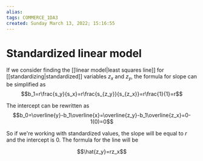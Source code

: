 ```yaml
---
alias: 
tags: COMMERCE_1DA3
created: Sunday March 13, 2022; 15:16:55 
---
```

# Standardized linear model
If we consider finding the [[linear model|least squares line]] for [[standardizing|standardized]] variables $z_x$ and $z_y$, the formula for slope can be simplified as
$$b_1=r\frac{s_y}{s_x}=r\frac{s_{z_y}}{s_{z_x}}=r\frac{1}{1}=r$$

The intercept can be rewritten as
$$b_0=\overline{y}-b_1\overline{x}=\overline{z_y}-b_1\overline{z_x}=0-1(0)=0$$

So if we're working with standardized values, the slope will be equal to $r$ and the intercept is $0$. The formula for the line will be

$$\hat{z_y}=rz_x$$